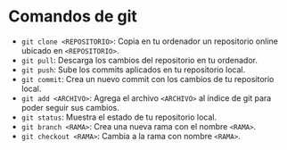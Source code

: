 # Comandos de git

* `git clone <REPOSITORIO>`: Copia en tu ordenador un repositorio online ubicado en `<REPOSITORIO>`.
* `git pull`: Descarga los cambios del repositorio en tu ordenador.
* `git push`: Sube los commits aplicados en tu repositorio local.
* `git commit`: Crea un nuevo commit con los cambios de tu repositorio local.
* `git add <ARCHIVO>`: Agrega el archivo `<ARCHIVO>` al índice de git para poder seguir sus cambios.
* `git status`: Muestra el estado de tu repositorio local.
* `git branch <RAMA>`: Crea una nueva rama con el nombre `<RAMA>`.
* `git checkout <RAMA>`: Cambia a la rama con nombre `<RAMA>`.